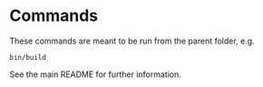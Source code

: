 # Commands

These commands are meant to be run from the parent folder, e.g.

    bin/build

See the main README for further information.
